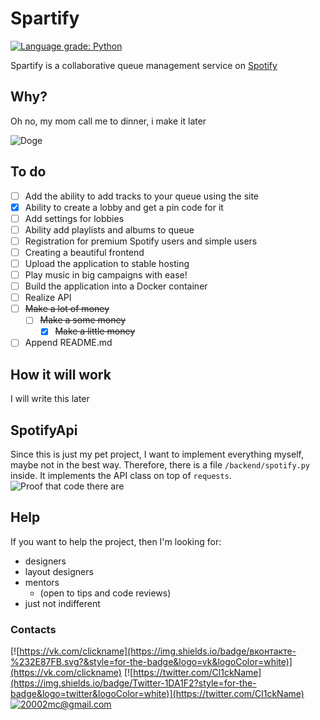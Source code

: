 # Spartify

[![Language grade: Python](https://img.shields.io/lgtm/grade/python/g/cl1ckname/Spartify.svg?logo=lgtm&logoWidth=18)](https://lgtm.com/projects/g/cl1ckname/Spartify/context:python)

Spartify is a collaborative queue management service on  [Spotify](https://www.spotify.com/)

## Why?

Oh no, my mom call me to dinner, i make it later

![Doge](https://media.giphy.com/media/jTHtY5651ipk5agEuH/giphy.gif)

## To do

 - [ ] Add the ability to add tracks to your queue using the site
 - [x] Ability to create a lobby and get a pin code for it
 - [ ] Add settings for lobbies
 - [ ] Ability add playlists and albums to queue
 - [ ] Registration for premium Spotify users and simple users 
 - [ ] Creating a beautiful frontend
 - [ ] Upload the application to stable hosting
 - [ ] Play music in big campaigns with ease!
 - [ ] Build the application into a Docker container
 - [ ] Realize API
 - [ ] ~~Make a lot of money~~
    - [ ] ~~Make a some money~~
        - [x] ~~Make a little money~~
 - [ ] Append README.md

## How it will work

I will write this later

## SpotifyApi

Since this is just my pet project, I want to implement everything myself, maybe not in the best way. Therefore, there is a file `/backend/spotify.py` inside. It implements the API class on top of `requests`.
![Proof that code there are](https://sun9-41.userapi.com/impg/8u4KWMFZ8_JMJg45ihXz-kl2q1056F78T8x_xw/4ba-NWUiEkM.jpg?size=909x411&quality=96&sign=811ce404aff0ab0c13787f2bc4dc6e8f&type=album)

## Help

If you want to help the project, then I'm looking for:
* designers
* layout designers
* mentors
  * (open to tips and code reviews)
* just not indifferent

### Contacts
[![https://vk.com/clickname](https://img.shields.io/badge/вконтакте-%232E87FB.svg?&style=for-the-badge&logo=vk&logoColor=white)](https://vk.com/clickname)
[![https://twitter.com/Cl1ckName](https://img.shields.io/badge/Twitter-1DA1F2?style=for-the-badge&logo=twitter&logoColor=white)](https://twitter.com/Cl1ckName)
[![20002mc@gmail.com](https://img.shields.io/badge/Gmail-D14836?style=for-the-badge&logo=gmail&logoColor=white)](mailto:20002mc@gmail.com)
